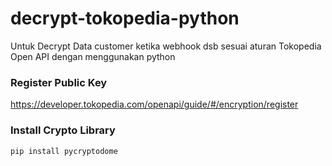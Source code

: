 # decrypt-tokopedia-python
Untuk Decrypt Data customer ketika webhook dsb sesuai aturan Tokopedia Open API dengan menggunakan python

### Register Public Key
https://developer.tokopedia.com/openapi/guide/#/encryption/register

### Install Crypto Library
```
pip install pycryptodome
```
